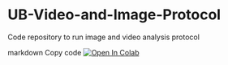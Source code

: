 # UB-Video-and-Image-Protocol
Code repository to run image and video analysis protocol 


markdown
Copy code
[![Open In Colab](https://colab.research.google.com/assets/colab-badge.svg)](https://colab.research.google.com/github/bvinha/UB-Video-and-Image-Protocol/blob/main/UB_VideoProtocol_PostAnnotationSteps.ipynb)
